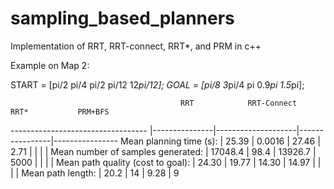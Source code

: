 # sampling_based_planners
Implementation of RRT, RRT-connect, RRT*, and PRM in c++

Example on Map 2:

START = [pi/2   pi/4    pi/2  pi/12   12*pi/12];
GOAL  = [pi/8   3*pi/4  pi    0.9*pi  1.5*pi];

                                          RRT            RRT-Connect           RRT*           PRM+BFS       
---------------------------------- |---------------|--------------------|----------------|----------------
Mean planning time (s):            |     25.39     |       0.0016       |     27.46      |     2.71
                                   |               |                    |                |
Mean number of samples generated:  |    17048.4    |       98.4         |    13926.7     |     5000
                                   |               |                    |                |
Mean path quality (cost to goal):  |     24.30     |       19.77        |     14.30      |     14.97
                                   |               |                    |                |
Mean path length:                  |     20.2      |        14          |      9.28      |      9

